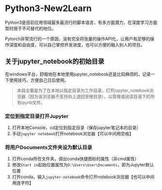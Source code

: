 # Python3-New2Learn

Python3是目前应用领域最多最流行的脚本语言，有多方面潜力，在深度学习方面暂时居于不可替代的地位。

Pytorch非常流行的一个原因，没有完全将张量的操作API化，让用户有足够的操作深度和自由度，可以自己掌控开发进度，也可以方便的融入别人的项目。

## 关于jupyter_notebook的初始目录

在windows平台，舒服地在本地使用jupyter_notebook还是比较麻烦的，记录一下使用技巧，方便自己日后使用。

> 本段主要是为了在本地以指定目录为工作目录，打开jupyter_notebook浏览器（因为该浏览器不支持向上退回至根目录），以管理或阅读目录下的所有ipynb文件。

### 定位到指定目录打开Jupyter
1. 打开本地Console，cd定位到指定目录（保存jupyter笔记本的目录）
2. 手动`jupyter notebook`打开notebook浏览器【可以中间用空格】

### 将用户Documents文件夹设为默认目录
1. 打开conda所在文件夹，调出conda快捷图标的属性（非cmd属性）
2. 修改`Start in`起始位置属性为`D:\Users\User\Documents`，即为Jupyter默认位置
3. 打开conda，输入`jupyter-notebook`命令打开notebook浏览器【也可以中间用连字符】
